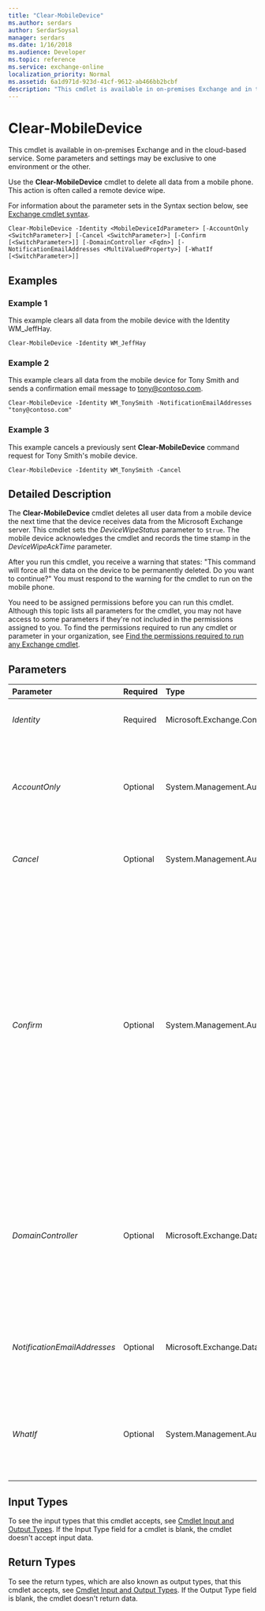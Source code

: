 ```yaml
---
title: "Clear-MobileDevice"
ms.author: serdars
author: SerdarSoysal
manager: serdars
ms.date: 1/16/2018
ms.audience: Developer
ms.topic: reference
ms.service: exchange-online
localization_priority: Normal
ms.assetid: 6a1d971d-923d-41cf-9612-ab466bb2bcbf
description: "This cmdlet is available in on-premises Exchange and in the cloud-based service. Some parameters and settings may be exclusive to one environment or the other."
---
```


# Clear-MobileDevice

This cmdlet is available in on-premises Exchange and in the cloud-based service. Some parameters and settings may be exclusive to one environment or the other. 
  
Use the **Clear-MobileDevice** cmdlet to delete all data from a mobile phone. This action is often called a remote device wipe.
  
For information about the parameter sets in the Syntax section below, see [Exchange cmdlet syntax](https://technet.microsoft.com/library/bb123552.aspx). 
  
```
Clear-MobileDevice -Identity <MobileDeviceIdParameter> [-AccountOnly <SwitchParameter>] [-Cancel <SwitchParameter>] [-Confirm [<SwitchParameter>]] [-DomainController <Fqdn>] [-NotificationEmailAddresses <MultiValuedProperty>] [-WhatIf [<SwitchParameter>]]

```

## Examples
<a name="Examples"> </a>

### Example 1

This example clears all data from the mobile device with the Identity WM_JeffHay.
  
```
Clear-MobileDevice -Identity WM_JeffHay
```

### Example 2

This example clears all data from the mobile device for Tony Smith and sends a confirmation email message to tony@contoso.com.
  
```
Clear-MobileDevice -Identity WM_TonySmith -NotificationEmailAddresses "tony@contoso.com"
```

### Example 3

This example cancels a previously sent **Clear-MobileDevice** command request for Tony Smith's mobile device.
  
```
Clear-MobileDevice -Identity WM_TonySmith -Cancel
```

## Detailed Description
<a name="DetailedDescription"> </a>

The **Clear-MobileDevice** cmdlet deletes all user data from a mobile device the next time that the device receives data from the Microsoft Exchange server. This cmdlet sets the _DeviceWipeStatus_ parameter to `$true`. The mobile device acknowledges the cmdlet and records the time stamp in the  _DeviceWipeAckTime_ parameter.
  
After you run this cmdlet, you receive a warning that states: "This command will force all the data on the device to be permanently deleted. Do you want to continue?" You must respond to the warning for the cmdlet to run on the mobile phone.
  
You need to be assigned permissions before you can run this cmdlet. Although this topic lists all parameters for the cmdlet, you may not have access to some parameters if they're not included in the permissions assigned to you. To find the permissions required to run any cmdlet or parameter in your organization, see [Find the permissions required to run any Exchange cmdlet](https://technet.microsoft.com/library/mt432940.aspx).
  
## Parameters
<a name="DetailedDescription"> </a>

|**Parameter**|**Required**|**Type**|**Description**|
|:-----|:-----|:-----|:-----|
| _Identity_ <br/> |Required  <br/> |Microsoft.Exchange.Configuration.Tasks.MobileDeviceIdParameter  <br/> |The  _Identity_ parameter specifies the identity of the device that you want to reset. <br/> |
| _AccountOnly_ <br/> |Optional  <br/> |System.Management.Automation.SwitchParameter  <br/> |The  _AccountOnly_ switch specifies whether to perform an account-only remote device wipe where only Exchange mailbox data is removed from the device. You don't need to specify a value with this switch. <br/> |
| _Cancel_ <br/> |Optional  <br/> |System.Management.Automation.SwitchParameter  <br/> |The  _Cancel_switchcancels a pending remote device wipe request. You don't need to specify a value with this switch.  <br/> |
| _Confirm_ <br/> |Optional  <br/> |System.Management.Automation.SwitchParameter  <br/> | The _Confirm_ switch specifies whether to show or hide the confirmation prompt. How this switch affects the cmdlet depends on if the cmdlet requires confirmation before proceeding. <br/>  Destructive cmdlets (for example, **Remove-\*** cmdlets) have a built-in pause that forces you to acknowledge the command before proceeding. For these cmdlets, you can skip the confirmation prompt by using this exact syntax: `-Confirm:$false`.  <br/>  Most other cmdlets (for example, **New-\*** and **Set-\*** cmdlets) don't have a built-in pause. For these cmdlets, specifying the _Confirm_ switch without a value introduces a pause that forces you acknowledge the command before proceeding. <br/> |
| _DomainController_ <br/> |Optional  <br/> |Microsoft.Exchange.Data.Fqdn  <br/> |This parameter is available only in on-premises Exchange.  <br/> The  _DomainController_ parameter specifies the domain controller that's used by this cmdlet to read data from or write data to Active Directory. You identify the domain controller by its fully qualified domain name (FQDN). For example, `dc01.contoso.com`.  <br/> |
| _NotificationEmailAddresses_ <br/> |Optional  <br/> |Microsoft.Exchange.Data.MultiValuedProperty  <br/> |The  _NotificationEmailAddresses_ parameter specifies the notification email address for the remote device wipe confirmation. You can specify multiple values separated by commas. <br/> |
| _WhatIf_ <br/> |Optional  <br/> |System.Management.Automation.SwitchParameter  <br/> |The  _WhatIf_ switch simulates the actions of the command. You can use this switch to view the changes that would occur without actually applying those changes. You don't need to specify a value with this switch. <br/> |
   
## Input Types
<a name="InputTypes"> </a>

To see the input types that this cmdlet accepts, see [Cmdlet Input and Output Types](http://go.microsoft.com/fwlink/p/?linkId=616387). If the Input Type field for a cmdlet is blank, the cmdlet doesn't accept input data. 
  
## Return Types
<a name="ReturnTypes"> </a>

To see the return types, which are also known as output types, that this cmdlet accepts, see [Cmdlet Input and Output Types](http://go.microsoft.com/fwlink/p/?linkId=616387). If the Output Type field is blank, the cmdlet doesn't return data. 
  

